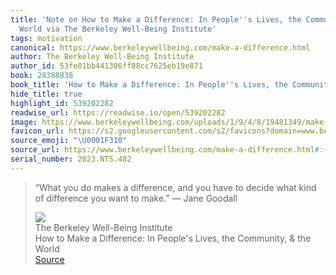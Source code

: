 ```yaml
---
title: 'Note on How to Make a Difference: In People''s Lives, the Community, & the
  World via The Berkeley Well-Being Institute'
tags: motivation
canonical: https://www.berkeleywellbeing.com/make-a-difference.html
author: The Berkeley Well-Being Institute
author_id: 53fe01bb441306ff88cc7625eb19e871
book: 28388838
book_title: 'How to Make a Difference: In People''s Lives, the Community, & the World'
hide_title: true
highlight_id: 539202282
readwise_url: https://readwise.io/open/539202282
image: https://www.berkeleywellbeing.com/uploads/1/9/4/8/19481349/make-a-difference_orig.jpg
favicon_url: https://s2.googleusercontent.com/s2/favicons?domain=www.berkeleywellbeing.com
source_emoji: "\U0001F310"
source_url: https://www.berkeleywellbeing.com/make-a-difference.html#:~:text=%E2%80%9CWhat%20you%20do,%E2%80%95%20Jane%20Goodall
serial_number: 2023.NTS.482
---
```

> “What you do makes a difference, and you have to decide what kind of difference you want to make.” ― Jane Goodall
> <div class="quoteback-footer"><div class="quoteback-avatar"><img class="mini-favicon" src="https://s2.googleusercontent.com/s2/favicons?domain=www.berkeleywellbeing.com"></div><div class="quoteback-metadata"><div class="metadata-inner"><span style="display:none">FROM:</span><div aria-label="The Berkeley Well-Being Institute" class="quoteback-author"> The Berkeley Well-Being Institute</div><div aria-label="How to Make a Difference: In People's Lives, the Community, & the World" class="quoteback-title"> How to Make a Difference: In People's Lives, the Community, & the World</div></div></div><div class="quoteback-backlink"><a target="_blank" aria-label="go to the full text of this quotation" rel="noopener" href="https://www.berkeleywellbeing.com/make-a-difference.html#:~:text=%E2%80%9CWhat%20you%20do,%E2%80%95%20Jane%20Goodall" class="quoteback-arrow"> Source</a></div></div>